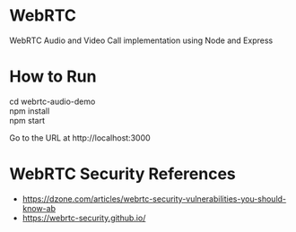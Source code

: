 # WebRTC
WebRTC Audio and Video Call implementation using Node and Express

# How to Run
cd webrtc-audio-demo
<br>
npm install
<br>
npm start

Go to the URL at http://localhost:3000

# WebRTC Security References
- https://dzone.com/articles/webrtc-security-vulnerabilities-you-should-know-ab
- https://webrtc-security.github.io/


